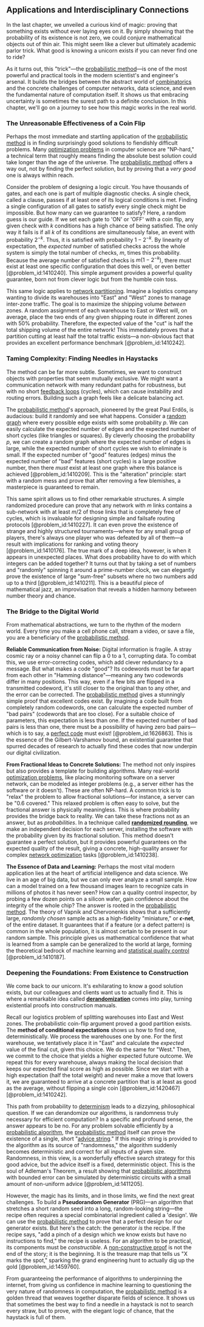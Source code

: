 ## Applications and Interdisciplinary Connections

In the last chapter, we unveiled a curious kind of magic: proving that something exists without ever laying eyes on it. By simply showing that the probability of its existence is not zero, we could conjure mathematical objects out of thin air. This might seem like a clever but ultimately academic parlor trick. What good is knowing a unicorn exists if you can never find one to ride?

As it turns out, this "trick"—the [probabilistic method](@article_id:197007)—is one of the most powerful and practical tools in the modern scientist's and engineer's arsenal. It builds the bridges between the abstract world of [combinatorics](@article_id:143849) and the concrete challenges of computer networks, data science, and even the fundamental nature of computation itself. It shows us that embracing uncertainty is sometimes the surest path to a definite conclusion. In this chapter, we'll go on a journey to see how this magic works in the real world.

### The Unreasonable Effectiveness of a Coin Flip

Perhaps the most immediate and startling application of the [probabilistic method](@article_id:197007) is in finding surprisingly good solutions to fiendishly difficult problems. Many [optimization problems](@article_id:142245) in computer science are "NP-hard," a technical term that roughly means finding the absolute best solution could take longer than the age of the universe. The [probabilistic method](@article_id:197007) offers a way out, not by finding the perfect solution, but by proving that a *very good* one is always within reach.

Consider the problem of designing a logic circuit. You have thousands of gates, and each one is part of multiple diagnostic checks. A single check, called a clause, passes if at least one of its logical conditions is met. Finding a single configuration of all gates to satisfy every single check might be impossible. But how many can we guarantee to satisfy? Here, a random guess is our guide. If we set each gate to 'ON' or 'OFF' with a coin flip, any given check with $k$ conditions has a high chance of being satisfied. The only way it fails is if all $k$ of its conditions are simultaneously false, an event with probability $2^{-k}$. Thus, it is satisfied with probability $1 - 2^{-k}$. By linearity of expectation, the *expected* number of satisfied checks across the whole system is simply the total number of checks, $m$, times this probability. Because the average number of satisfied checks is $m(1-2^{-k})$, there must exist at least one specific configuration that does this well, or even better [@problem_id:1410240]. This simple argument provides a powerful quality guarantee, born not from clever logic but from the humble coin toss.

This same logic applies to [network partitioning](@article_id:273300). Imagine a logistics company wanting to divide its warehouses into "East" and "West" zones to manage inter-zone traffic. The goal is to maximize the shipping volume *between* zones. A random assignment of each warehouse to East or West will, on average, place the two ends of any given shipping route in different zones with 50% probability. Therefore, the expected value of the "cut" is half the total shipping volume of the entire network! This immediately proves that a partition cutting at least half the total traffic exists—a non-obvious fact that provides an excellent performance benchmark [@problem_id:1410242].

### Taming Complexity: Finding Needles in Haystacks

The method can be far more subtle. Sometimes, we want to construct objects with properties that seem mutually exclusive. We might want a communication network with many redundant paths for robustness, but with no short [feedback loops](@article_id:264790) (cycles), which can cause instability and routing errors. Building such a graph feels like a delicate balancing act.

The [probabilistic method](@article_id:197007)'s approach, pioneered by the great Paul Erdős, is audacious: build it randomly and see what happens. Consider a [random graph](@article_id:265907) where every possible edge exists with some probability $p$. We can easily calculate the expected number of edges and the expected number of short cycles (like triangles or squares). By cleverly choosing the probability $p$, we can create a random graph where the expected number of edges is large, while the expected number of short cycles we wish to eliminate is small. If the expected number of "good" features (edges) minus the expected number of "bad" features (short cycles) is a large positive number, then there *must* exist at least one graph where this balance is achieved [@problem_id:1410209]. This is the "alteration" principle: start with a random mess and prove that after removing a few blemishes, a masterpiece is guaranteed to remain.

This same spirit allows us to find other remarkable structures. A simple randomized procedure can prove that any network with $m$ links contains a sub-network with at least $m/2$ of those links that is completely free of cycles, which is invaluable for designing simple and failsafe routing protocols [@problem_id:1410227]. It can even prove the existence of strange and highly structured tournaments—where for any small group of players, there's always one player who was defeated by all of them—a result with implications for ranking and voting theory [@problem_id:1410176]. The true mark of a deep idea, however, is when it appears in unexpected places. What does probability have to do with which integers can be added together? It turns out that by taking a set of numbers and "randomly" spinning it around a prime-number clock, we can elegantly prove the existence of large "sum-free" subsets where no two numbers add up to a third [@problem_id:1410211]. This is a beautiful piece of mathematical jazz, an improvisation that reveals a hidden harmony between number theory and chance.

### The Bridge to the Digital World

From mathematical abstractions, we turn to the rhythm of the modern world. Every time you make a cell phone call, stream a video, or save a file, you are a beneficiary of the [probabilistic method](@article_id:197007).

**Reliable Communication from Noise:** Digital information is fragile. A stray cosmic ray or a noisy channel can flip a 0 to a 1, corrupting data. To combat this, we use error-correcting codes, which add clever redundancy to a message. But what makes a code "good"? Its codewords must be far apart from each other in "Hamming distance"—meaning any two codewords differ in many positions. This way, even if a few bits are flipped in a transmitted codeword, it's still closer to the original than to any other, and the error can be corrected. The [probabilistic method](@article_id:197007) gives a stunningly simple proof that excellent codes exist. By imagining a code built from completely random codewords, one can calculate the expected number of "bad pairs" (codewords that are too close). For a suitable choice of parameters, this expectation is less than one. If the expected number of bad pairs is less than one, there must be a possibility of having zero bad pairs—which is to say, a [perfect code](@article_id:265751) must exist! [@problem_id:1626863]. This is the essence of the Gilbert-Varshamov bound, an existential guarantee that spurred decades of research to actually find these codes that now underpin our digital civilization.

**From Fractional Ideas to Concrete Solutions:** The method not only inspires but also provides a template for building algorithms. Many real-world [optimization problems](@article_id:142245), like placing monitoring software on a server network, can be modeled as integer problems (e.g., a server either has the software or it doesn't). These are often NP-hard. A common trick is to "relax" the problem to allow fractional solutions—for instance, a server can be "0.6 covered." This relaxed problem is often easy to solve, but the fractional answer is physically meaningless. This is where probability provides the bridge back to reality. We can take these fractions not as an answer, but as *probabilities*. In a technique called **[randomized rounding](@article_id:270284)**, we make an independent decision for each server, installing the software with the probability given by its fractional solution. This method doesn't guarantee a perfect solution, but it provides powerful guarantees on the expected quality of the result, giving a concrete, high-quality answer for complex [network optimization](@article_id:266121) tasks [@problem_id:1410238].

**The Essence of Data and Learning:** Perhaps the most vital modern application lies at the heart of artificial intelligence and data science. We live in an age of big data, but we can only ever analyze a small sample. How can a model trained on a few thousand images learn to recognize cats in millions of photos it has never seen? How can a quality control inspector, by probing a few dozen points on a silicon wafer, gain confidence about the integrity of the whole chip? The answer is rooted in the [probabilistic method](@article_id:197007). The theory of Vapnik and Chervonenkis shows that a sufficiently large, *randomly chosen* sample acts as a high-fidelity "miniature," or **$\epsilon$-net**, of the entire dataset. It guarantees that if a feature (or a defect pattern) is common in the whole population, it is almost certain to be present in our random sample. This principle gives us mathematical confidence that what is learned from a sample can be generalized to the world at large, forming the theoretical bedrock of machine learning and [statistical quality control](@article_id:189716) [@problem_id:1410187].

### Deepening the Foundations: From Existence to Construction

We come back to our unicorn. It's exhilarating to know a good solution exists, but our colleagues and clients want us to actually find it. This is where a remarkable idea called **[derandomization](@article_id:260646)** comes into play, turning existential proofs into construction manuals.

Recall our logistics problem of splitting warehouses into East and West zones. The probabilistic coin-flip argument proved a good partition exists. The **method of conditional expectations** shows us how to find one, deterministically. We process the warehouses one by one. For the first warehouse, we tentatively place it in "East" and calculate the *expected* value of the final cut, given this choice. We do the same for "West." Then, we commit to the choice that yields a higher expected future outcome. We repeat this for every warehouse, always making the local decision that keeps our expected final score as high as possible. Since we start with a high expectation (half the total weight) and never make a move that lowers it, we are guaranteed to arrive at a concrete partition that is at least as good as the average, without flipping a single coin [@problem_id:1420467] [@problem_id:1410242].

This path from probability to [determinism](@article_id:158084) leads to a dizzying, philosophical question. If we can derandomize our algorithms, is randomness truly necessary for efficient computation? In a specific and profound sense, the answer appears to be no. For any problem solvable efficiently by a [probabilistic algorithm](@article_id:273134), the [probabilistic method](@article_id:197007) itself can prove the existence of a single, short "[advice string](@article_id:266600)." If this magic string is provided to the algorithm as its source of "randomness," the algorithm suddenly becomes deterministic and correct for all inputs of a given size. Randomness, in this view, is a wonderfully effective search strategy for this good advice, but the advice itself is a fixed, deterministic object. This is the soul of Adleman's Theorem, a result showing that [probabilistic algorithms](@article_id:261223) with bounded error can be simulated by deterministic circuits with a small amount of non-uniform advice [@problem_id:1411205].

However, the magic has its limits, and in those limits, we find the next great challenges. To build a **Pseudorandom Generator** (PRG)—an algorithm that stretches a short random seed into a long, random-looking string—the recipe often requires a special combinatorial ingredient called a 'design'. We can use the [probabilistic method](@article_id:197007) to prove that a perfect design for our generator exists. But here's the catch: the generator *is* the recipe. If the recipe says, "add a pinch of a design which we know exists but have no instructions to find," the recipe is useless. For an algorithm to be practical, its components must be *constructible*. A [non-constructive proof](@article_id:151344) is not the end of the story; it is the beginning. It is the treasure map that tells us "X marks the spot," sparking the grand engineering hunt to actually dig up the gold [@problem_id:1459760].

From guaranteeing the performance of algorithms to underpinning the internet, from giving us confidence in machine learning to questioning the very nature of randomness in computation, the [probabilistic method](@article_id:197007) is a golden thread that weaves together disparate fields of science. It shows us that sometimes the best way to find a needle in a haystack is not to search every straw, but to prove, with the elegant logic of chance, that the haystack is full of them.